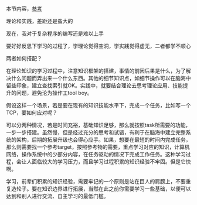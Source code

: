 本节内容，[参考](https://github.com/cjj343/snake)

理论和实践，差距还是蛮大的

现在，我对于复杂程序的编写还是难以上手

要好好反思下学习的过程了，学理论觉得空洞，学实践觉得虚无，二者都学不顺心

两者如何搭配？

在理论知识的学习过程中，注意知识框架的搭建，事情的前因后果是什么，为了解决什么问题而弄出来一个什么东西。其他的细节知识点，如细节操作可以在脑海中留些印象，建立查找索引就OK。实践中，就要结合理论去思考理论应用、技能提升的问题，避免沦为操作工tool boy。

假设这样一个场景，若是要在现有的知识技能水平下，完成一个任务，比如写一个TCP，要如何应对呢？

可以分两种情况，若是时间充裕，基础知识足够，那么就按照task所需要的功能，一步一步搭建。虽然慢，但是经过充分的思考和试错，有利于在脑海中建立完整系统的架构，后期的拓展升级也会得心应手。如果，想要在最短的时间内完成任务，那么则需要找一个参考target，按照参考物的需要，重点学习对应的知识，计算机网络，操作系统中的少部分内容，在任务驱动的情况下完成工作任务。这种学习过程，会让人面临较大的学习压力，而且学习过程积累的知识经验不牢固。但是它快啊。

学习，前辈们积累的知识经验，需要牢记的一个原则是站在巨人的肩膀上，不要重复造轮子。要在知识边界进行拓展，当然在此之前你需要学习一些基础，以便可以达到和别人进行交流、自主学习的最低门槛。

